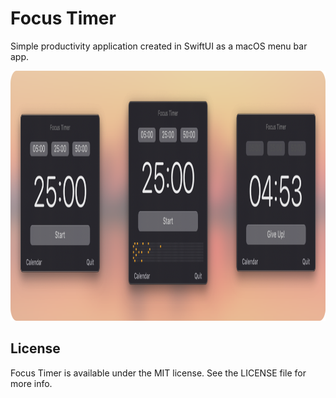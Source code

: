 # Focus Timer
Simple productivity application created in SwiftUI as a macOS menu bar app.

<img src="https://github.com/robertpinl/FocusTimer/blob/main/ReadmeAssets/FocusTimerScreenshot.png" width="" height="400"/>

## License
Focus Timer is available under the MIT license. See the LICENSE file for more info.


